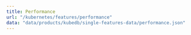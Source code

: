 ```yaml
---
title: Performance
url: "/kubernetes/features/performance"
data: "data/products/kubedb/single-features-data/performance.json"
---
```

